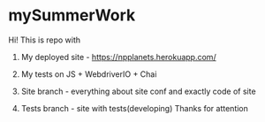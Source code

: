 # mySummerWork
Hi! This is repo with 
1. My deployed site  - https://npplanets.herokuapp.com/
2. My tests on JS + WebdriverIO + Chai


1. Site branch - everything about site conf and exactly code of site 
2. Tests branch - site with tests(developing) 
Thanks for attention 

